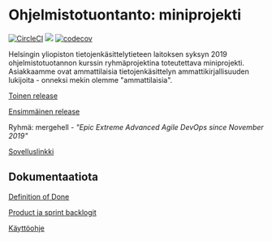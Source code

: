 # Ohjelmistotuontanto: miniprojekti

[![CircleCI](https://circleci.com/gh/anketola/ohtu-mini.svg?style=svg)](https://circleci.com/gh/anketola/ohtu-mini) <a href="https://codeclimate.com/github/anketola/ohtu-mini/maintainability"><img src="https://api.codeclimate.com/v1/badges/a6cd6f8a68e13bb210ff/maintainability" /></a> [![codecov](https://codecov.io/gh/anketola/ohtu-mini/branch/master/graph/badge.svg)](https://codecov.io/gh/anketola/ohtu-mini)

Helsingin yliopiston tietojenkäsittelytieteen laitoksen syksyn 2019 ohjelmistotuotannon kurssin ryhmäprojektina toteutettava miniprojekti. Asiakkaamme ovat ammattilaisia tietojenkäsittelyn ammattikirjallisuuden lukijoita - onneksi mekin olemme "ammattilaisia".

[Toinen release](https://github.com/anketola/ohtu-mini/releases/tag/v1.0 "Toinen release")

[Ensimmäinen release](https://github.com/anketola/ohtu-mini/releases/tag/0.1 "Ensimmäinen release")

Ryhmä: mergehell - *"Epic Extreme Advanced Agile DevOps since November 2019"*

[Sovelluslinkki](https://shrouded-oasis-52699.herokuapp.com/ "Sovellus Herokussa")

## Dokumentaatiota

[Definition of Done](https://docs.google.com/document/d/11sFet8RXvsOuduLlZrJaglBEncGL8m9L9uRJw0mcQMA/edit "Definition of Done")

[Product ja sprint backlogit](https://docs.google.com/spreadsheets/d/1w9VKrFW_TY9B6ujOGc0o4PbNxNm2tUUOI-F3fBlMWJo/edit?usp=sharing "Backlogit")

[Käyttöohje](https://docs.google.com/document/d/1gfFUFstXdBTj1rvA8FHEdI2cb66RtgwofszET85srmI/edit?usp=sharing "Käyttöohje")
